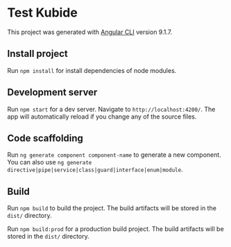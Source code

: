 # Test Kubide

This project was generated with [Angular CLI](https://github.com/angular/angular-cli) version 9.1.7.

## Install project

Run `npm install` for install dependencies of node modules.

## Development server

Run `npm start` for a dev server. Navigate to `http://localhost:4200/`. The app will automatically reload if you change any of the source files.

## Code scaffolding

Run `ng generate component component-name` to generate a new component. You can also use `ng generate directive|pipe|service|class|guard|interface|enum|module`.

## Build

Run `npm build` to build the project. The build artifacts will be stored in the `dist/` directory. 

Run `npm build:prod` for a production build project. The build artifacts will be stored in the `dist/` directory.

